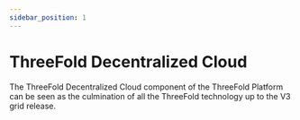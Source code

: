```yaml
---
sidebar_position: 1
---
```


# ThreeFold Decentralized Cloud

The ThreeFold Decentralized Cloud component of the ThreeFold Platform can be seen as the culmination of all the ThreeFold technology up to the V3 grid release.